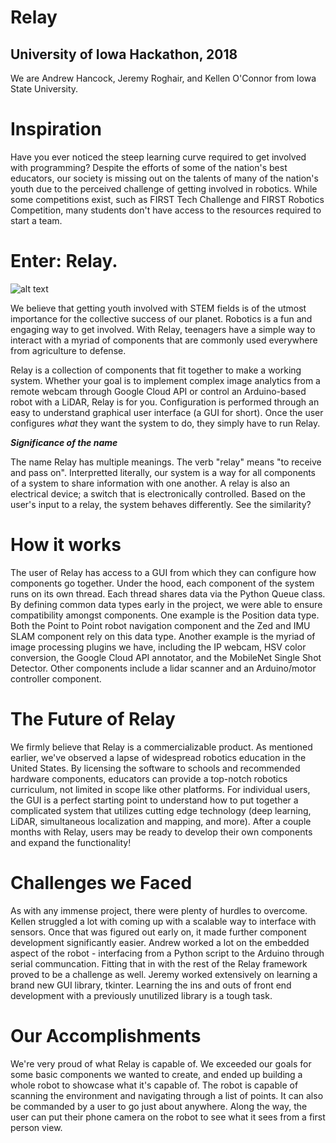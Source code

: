 # Relay
## University of Iowa Hackathon, 2018
We are Andrew Hancock, Jeremy Roghair, and Kellen O'Connor from Iowa State University.

# Inspiration
Have you ever noticed the steep learning curve required to get involved with programming? Despite the efforts of some of the nation's best educators, our society is missing out on the talents of many of the nation's youth due to the perceived challenge of getting involved in robotics.  While some competitions exist, such as FIRST Tech Challenge and FIRST Robotics Competition, many students don't have access to the resources required to start a team.

# Enter: Relay.

![alt text](https://raw.githubusercontent.com/jroghair/hackathon/master/relaypic.JPG)

We believe that getting youth involved with STEM fields is of the utmost importance for the collective success of our planet.  Robotics is a fun and engaging way to get involved.  With Relay, teenagers have a simple way to interact with a myriad of components that are commonly used everywhere from agriculture to defense.

Relay is a collection of components that fit together to make a working system.  Whether your goal is to implement complex image analytics from a remote webcam through Google Cloud API or control an Arduino-based robot with a LiDAR, Relay is for you.  Configuration is performed through an easy to understand graphical user interface (a GUI for short).  Once the user configures *what* they want the system to do, they simply have to run Relay.

***Significance of the name***

The name Relay has multiple meanings.  The verb "relay" means "to receive and pass on".  Interpretted literally, our system is a way for all components of a system to share information with one another.  A relay is also an electrical device; a switch that is electronically controlled.  Based on the user's input to a relay, the system behaves differently.  See the similarity?

# How it works

The user of Relay has access to a GUI from which they can configure how components go together.  Under the hood, each component of the system runs on its own thread.  Each thread shares data via the Python Queue class.  By defining common data types early in the project, we were able to ensure compatibility amongst components.  One example is the Position data type.  Both the Point to Point robot navigation component and the Zed and IMU SLAM component rely on this data type.  Another example is the myriad of image processing plugins we have, including the IP webcam, HSV color conversion, the Google Cloud API annotator, and the MobileNet Single Shot Detector.  Other components include a lidar scanner and an Arduino/motor controller component.

# The Future of Relay

We firmly believe that Relay is a commercializable product.  As mentioned earlier, we've observed a lapse of widespread robotics education in the United States.  By licensing the software to schools and recommended hardware components, educators can provide a top-notch robotics curriculum, not limited in scope like other platforms.  For individual users, the GUI is a perfect starting point to understand how to put together a complicated system that utilizes cutting edge technology (deep learning, LiDAR, simultaneous localization and mapping, and more).  After a couple months with Relay, users may be ready to develop their own components and expand the functionality!

# Challenges we Faced

As with any immense project, there were plenty of hurdles to overcome.  Kellen struggled a lot with coming up with a scalable way to interface with sensors.  Once that was figured out early on, it made further component development significantly easier.  Andrew worked a lot on the embedded aspect of the robot - interfacing from a Python script to the Arduino through serial communcation.  Fitting that in with the rest of the Relay framework proved to be a challenge as well.  Jeremy worked extensively on learning a brand new GUI library, tkinter.  Learning the ins and outs of front end development with a previously unutilized library is a tough task.

# Our Accomplishments

We're very proud of what Relay is capable of.  We exceeded our goals for some basic components we wanted to create, and ended up building a whole robot to showcase what it's capable of.  The robot is capable of scanning the environment and navigating through a list of points.  It can also be commanded by a user to go just about anywhere.  Along the way, the user can put their phone camera on the robot to see what it sees from a first person view.



